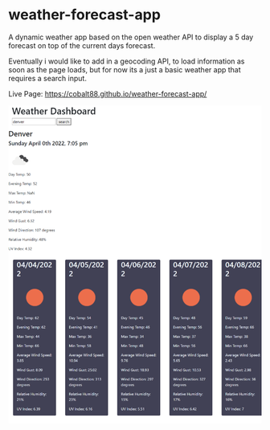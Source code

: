 # weather-forecast-app
A dynamic weather app based on the open weather API to display a 5 day forecast on top of the current days forecast. 

Eventually i would like to add in a geocoding API, to load information as soon as the page loads, but for now its a just a basic weather app that requires a search input. 

Live Page: https://cobalt88.github.io/weather-forecast-app/


![alt text](/images/screenshot.png)
